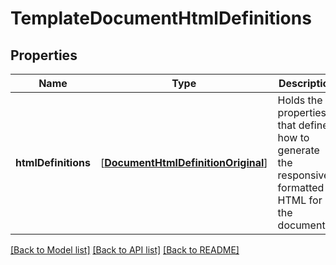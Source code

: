 # TemplateDocumentHtmlDefinitions

## Properties
Name | Type | Description | Notes
------------ | ------------- | ------------- | -------------
**htmlDefinitions** | [[**DocumentHtmlDefinitionOriginal**](DocumentHtmlDefinitionOriginal.md)] | Holds the properties that define how to generate the responsive-formatted HTML for the document. | [optional] 

[[Back to Model list]](../README.md#documentation-for-models) [[Back to API list]](../README.md#documentation-for-api-endpoints) [[Back to README]](../README.md)


